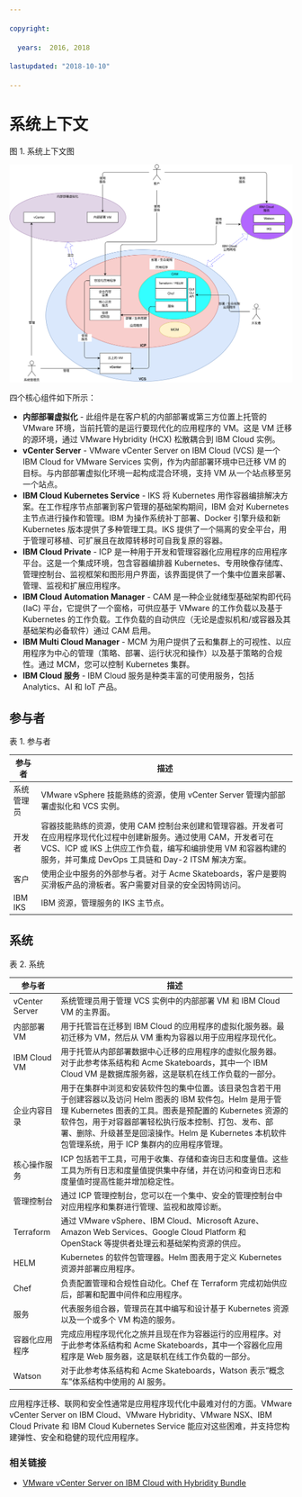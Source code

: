 ```yaml
---

copyright:

  years:  2016, 2018

lastupdated: "2018-10-10"

---
```


# 系统上下文

图 1. 系统上下文图

![系统上下文图 - VCS ICP CAM](vcsicp-syscontext-vcs-icp-cam.svg)

四个核心组件如下所示：

- **内部部署虚拟化** - 此组件是在客户机的内部部署或第三方位置上托管的 VMware 环境，当前托管的是运行要现代化的应用程序的 VM。这是 VM 迁移的源环境，通过 VMware Hybridity (HCX) 松散耦合到 IBM Cloud 实例。
- **vCenter Server** - VMware vCenter Server on IBM Cloud (VCS) 是一个 IBM Cloud for VMware Services 实例，作为内部部署环境中已迁移 VM 的目标。与内部部署虚拟化环境一起构成混合环境，支持 VM 从一个站点移至另一个站点。
- **IBM Cloud Kubernetes Service** - IKS 将 Kubernetes 用作容器编排解决方案。在工作程序节点部署到客户管理的基础架构期间，IBM 会对 Kubernetes 主节点进行操作和管理。IBM 为操作系统补丁部署、Docker 引擎升级和新 Kubernetes 版本提供了多种管理工具。IKS 提供了一个隔离的安全平台，用于管理可移植、可扩展且在故障转移时可自我复原的容器。
- **IBM Cloud Private** - ICP 是一种用于开发和管理容器化应用程序的应用程序平台。这是一个集成环境，包含容器编排器 Kubernetes、专用映像存储库、管理控制台、监视框架和图形用户界面，该界面提供了一个集中位置来部署、管理、监视和扩展应用程序。
- **IBM Cloud Automation Manager** - CAM 是一种企业就绪型基础架构即代码 (IaC) 平台，它提供了一个窗格，可供应基于 VMware 的工作负载以及基于 Kubernetes 的工作负载。工作负载的自动供应（无论是虚拟机和/或容器及其基础架构必备软件）通过 CAM 启用。
- **IBM Multi Cloud Manager** - MCM 为用户提供了云和集群上的可视性、以应用程序为中心的管理（策略、部署、运行状况和操作）以及基于策略的合规性。通过 MCM，您可以控制 Kubernetes 集群。
- **IBM Cloud 服务** - IBM Cloud 服务是种类丰富的可使用服务，包括 Analytics、AI 和 IoT 产品。

## 参与者

表 1. 参与者

参与者|描述
--|--
系统管理员|VMware vSphere 技能熟练的资源，使用 vCenter Server 管理内部部署虚拟化和 VCS 实例。
开发者|容器技能熟练的资源，使用 CAM 控制台来创建和管理容器。开发者可在应用程序现代化过程中创建新服务。通过使用 CAM，开发者可在 VCS、ICP 或 IKS 上供应工作负载，编写和编排使用 VM 和容器构建的服务，并可集成 DevOps 工具链和 Day-2 ITSM 解决方案。
客户|使用企业中服务的外部参与者。对于 Acme Skateboards，客户是要购买滑板产品的滑板者。客户需要对目录的安全因特网访问。
IBM IKS|IBM 资源，管理服务的 IKS 主节点。

## 系统

表 2. 系统

参与者|描述
--|--
vCenter Server|系统管理员用于管理 VCS 实例中的内部部署 VM 和 IBM Cloud VM 的主界面。
内部部署 VM|用于托管旨在迁移到 IBM Cloud 的应用程序的虚拟化服务器。最初迁移为 VM，然后从 VM 重构为容器以用于应用程序现代化。
IBM Cloud VM|用于托管从内部部署数据中心迁移的应用程序的虚拟化服务器。对于此参考体系结构和 Acme Skateboards，其中一个 IBM Cloud VM 是数据库服务器，这是联机在线工作负载的一部分。
企业内容目录|用于在集群中浏览和安装软件包的集中位置。该目录包含若干用于创建容器以及访问 Helm 图表的 IBM 软件包。Helm 是用于管理 Kubernetes 图表的工具。图表是预配置的 Kubernetes 资源的软件包，用于对容器部署轻松执行版本控制、打包、发布、部署、删除、升级甚至是回滚操作。Helm 是 Kubernetes 本机软件包管理系统，用于 ICP 集群内的应用程序管理。
核心操作服务|ICP 包括若干工具，可用于收集、存储和查询日志和度量值。这些工具为所有日志和度量值提供集中存储，并在访问和查询日志和度量值时提高性能并增加稳定性。
管理控制台|通过 ICP 管理控制台，您可以在一个集中、安全的管理控制台中对应用程序和集群进行管理、监视和故障诊断。
Terraform|通过 VMware vSphere、IBM Cloud、Microsoft Azure、Amazon Web Services、Google Cloud Platform 和 OpenStack 等提供者处理云和基础架构资源的供应。
HELM|Kubernetes 的软件包管理器。Helm 图表用于定义 Kubernetes 资源并部署应用程序。
Chef|负责配置管理和合规性自动化。Chef 在 Terraform 完成初始供应后，部署和配置中间件和应用程序。
服务|代表服务组合器，管理员在其中编写和设计基于 Kubernetes 资源以及一个或多个 VM 构造的服务。
容器化应用程序|完成应用程序现代化之旅并且现在作为容器运行的应用程序。对于此参考体系结构和 Acme Skateboards，其中一个容器化应用程序是 Web 服务器，这是联机在线工作负载的一部分。
Watson|对于此参考体系结构和 Acme Skateboards，Watson 表示“概念车”体系结构中使用的 AI 服务。

应用程序迁移、联网和安全性通常是应用程序现代化中最难对付的方面。VMware vCenter Server on IBM Cloud、VMware Hybridity、VMware NSX、IBM Cloud Private 和 IBM Cloud Kubernetes Service 能应对这些困难，并支持您构建弹性、安全和稳健的现代应用程序。

### 相关链接

* [VMware vCenter Server on IBM Cloud with Hybridity Bundle](../vcs/vcs-hybridity-intro.html)
